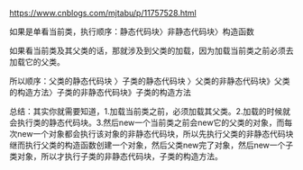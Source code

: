 https://www.cnblogs.com/mjtabu/p/11757528.html

如果是单看当前类，执行顺序：静态代码块〉非静态代码块〉构造函数

如果看当前类及其父类的话，那就涉及到父类的加载，因为加载当前类之前必须去加载它的父类。

所以顺序：父类的静态代码块 〉子类的静态代码块 〉父类的非静态代码块》父类的构造方法〉子类的非静态代码块》子类的构造方法

总结：其实你就需要知道，1.加载当前类之前，必须加载其父类。2.加载的时候就会执行类的静态代码块。3.然后new一个当前类之前会new它的父类的对象，而每次new一个对象都会执行该对象的非静态代码块，所以先执行父类的非静态代码块 继而执行父类的构造函数创建一个对象，然后父类new完了对象，然后new一个子类对象，所以才执行子类的非静态代码块，子类的构造方法。